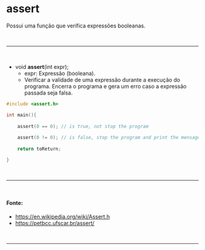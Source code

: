 # assert
Possui uma função que verifica expressões booleanas.

<br>

-----
<br>

* void **assert**(int expr);
	* expr: Expressão (booleana).
	* Verificar a validade de uma expressão durante a execução do programa. Encerra o programa e gera um erro caso a expressão passada seja falsa.
	
``` c
#include <assert.h>

int main(){
	
	assert(0 == 0); // is true, not stop the program 
	
	assert(0 != 0); // is false, stop the program and print the mensage of error on console
	
	return toReturn;

}
```

<br>

-----
<br>

#### Fonte:
* https://en.wikipedia.org/wiki/Assert.h
* https://petbcc.ufscar.br/assert/

<br>

-----
